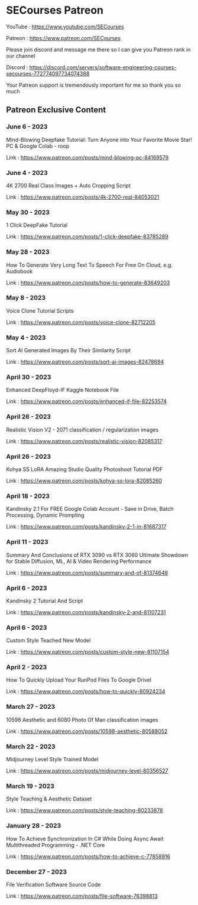 # SECourses Patreon

YouTube : https://www.youtube.com/SECourses

Patreon : https://www.patreon.com/SECourses

Please join discord and message me there so I can give you Patreon rank in our channel

Discord : https://discord.com/servers/software-engineering-courses-secourses-772774097734074388

Your Patreon support is tremendously important for me so thank you so much

## Patreon Exclusive Content 

### June 6 - 2023
Mind-Blowing Deepfake Tutorial: Turn Anyone into Your Favorite Movie Star! PC & Google Colab - roop

Link : https://www.patreon.com/posts/mind-blowing-pc-84169579

### June 4 - 2023
4K 2700 Real Class Images + Auto Cropping Script

Link : https://www.patreon.com/posts/4k-2700-real-84053021

### May 30 - 2023
1 Click DeepFake Tutorial

Link : https://www.patreon.com/posts/1-click-deepfake-83785289

### May 28 - 2023
How To Generate Very Long Text To Speech For Free On Cloud, e.g. Audiobook

Link : https://www.patreon.com/posts/how-to-generate-83649203

### May 8 - 2023
Voice Clone Tutorial Scripts

Link : https://www.patreon.com/posts/voice-clone-82712205

### May 4 - 2023
Sort AI Generated Images By Their Similarity Script

Link : https://www.patreon.com/posts/sort-ai-images-82478694


### April 30 - 2023
Enhanced DeepFloyd-IF Kaggle Notebook File

Link : https://www.patreon.com/posts/enhanced-if-file-82253574

### April 26 - 2023
Realistic Vision V2 - 2071 classification / regularization images

Link : https://www.patreon.com/posts/realistic-vision-82085317

### April 26 - 2023
Kohya SS LoRA Amazing Studio Quality Photoshoot Tutorial PDF

Link : https://www.patreon.com/posts/kohya-ss-lora-82085260

### April 18 - 2023
Kandinsky 2.1 For FREE Google Colab Account - Save in Drive, Batch Processing, Dynamic Prompting

Link : https://www.patreon.com/posts/kandinsky-2-1-in-81687317

### April 11 - 2023
Summary And Conclusions of RTX 3090 vs RTX 3060 Ultimate Showdown for Stable Diffusion, ML, AI & Video Rendering Performance

Link : https://www.patreon.com/posts/summary-and-of-81374648

### April 6 - 2023
Kandinsky 2 Tutorial And Script

Link : https://www.patreon.com/posts/kandinsky-2-and-81107231

### April 6 - 2023
Custom Style Teached New Model

Link : https://www.patreon.com/posts/custom-style-new-81107154

### April 2 - 2023
How To Quickly Upload Your RunPod Files To Google Drivel

Link : https://www.patreon.com/posts/how-to-quickly-80924234

### March 27 - 2023
10598 Aesthetic and 6080 Photo Of Man classification images

Link : https://www.patreon.com/posts/10598-aesthetic-80588052

### March 22 - 2023
Midjourney Level Style Trained Model

Link : https://www.patreon.com/posts/midjourney-level-80356527

### March 19 - 2023
Style Teaching & Aesthetic Dataset

Link : https://www.patreon.com/posts/style-teaching-80233878

### January 28 - 2023
How To Achieve Synchronization In C# While Doing Async Await Multithreaded Programming - .NET Core

Link : https://www.patreon.com/posts/how-to-achieve-c-77858916

### December 27 - 2023
File Verification Software Source Code

Link : https://www.patreon.com/posts/file-software-76398813
